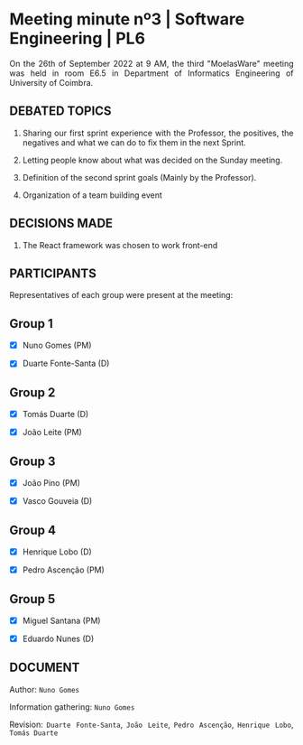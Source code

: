 # Meeting minute nº3 | Software Engineering | PL6

<div align="justify">

On the 26th of September 2022 at 9 AM, the third "MoelasWare" meeting was held in room E6.5 in Department of Informatics Engineering of University of Coimbra.

## DEBATED TOPICS

1. Sharing our first sprint experience with the Professor, the positives, the negatives and what we can do to fix them in the next Sprint.

2. Letting people know about what was decided on the Sunday meeting.

3. Definition of the second sprint goals (Mainly by the Professor).

4. Organization of a team building event

## DECISIONS MADE

1. The React framework was chosen to work front-end

## PARTICIPANTS

Representatives of each group were present at the meeting:

## Group 1

- [x] Nuno Gomes (PM)

- [x] Duarte Fonte-Santa (D)

## Group 2

- [x] Tomás Duarte (D)

- [x] João Leite (PM)

## Group 3

- [x] João Pino (PM)

- [x] Vasco Gouveia (D)

## Group 4

- [x] Henrique Lobo (D)

- [x] Pedro Ascenção (PM)

## Group 5

- [x] Miguel Santana (PM)

- [x] Eduardo Nunes (D)

## DOCUMENT

Author: `Nuno Gomes`

Information gathering: `Nuno Gomes`

Revision: `Duarte Fonte-Santa`, `João Leite`, `Pedro Ascenção`, `Henrique Lobo`, `Tomás Duarte`
